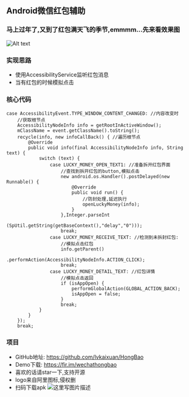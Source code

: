 ## Android微信红包辅助 ##
### 马上过年了,又到了红包满天飞的季节,emmmm...先来看效果图 ###
![Alt text](https://github.com/lvkaixuan/HongBao/blob/master/QQ20180202-163554.gif)
### 实现思路 ###
 - 使用AccessibilityService监听红包消息
 - 当有红包的时候模拟点击
### 核心代码 ###

```
case AccessibilityEvent.TYPE_WINDOW_CONTENT_CHANGED: //内容改变时
    //获取根节点
    AccessibilityNodeInfo info = getRootInActiveWindow();
    mClassName = event.getClassName().toString();
    recycle(info, new infoCallBack() { //遍历根节点
        @Override
        public void info(final AccessibilityNodeInfo info, String text) {
            switch (text) {
                case LUCKY_MONEY_OPEN_TEXT1: //准备拆开红包界面
                    //查找到拆开红包的button,模拟点击
                    new android.os.Handler().postDelayed(new Runnable() {
                        @Override
                        public void run() {
                            //防封处理,延迟执行
                            openLuckyMoney(info);
                        }
                    },Integer.parseInt
                        (SpUtil.getString(getBaseContext(),"delay","0")));
                    break;
                case LUCKY_MONEY_RECEIVE_TEXT: //检测到未拆封红包:
                    //模拟点击红包
                    info.getParent()
                        .performAction(AccessibilityNodeInfo.ACTION_CLICK);
                    break;
                case LUCKY_MONEY_DETAIL_TEXT: //红包详情
                    //模拟点击返回
                    if (isAppOpen) {
                        performGlobalAction(GLOBAL_ACTION_BACK);
                        isAppOpen = false;
                    }
                    break;
            }
        }
    });
    break;
```

### 项目 ###

 - GitHub地址: https://github.com/lvkaixuan/HongBao
 - Demo下载: https://fir.im/wechathongbao
 - 喜欢的话请star一下,支持开源
 - logo来自阿里图标,侵权删
 - 扫码下载apk
 ![这里写图片描述](https://github.com/lvkaixuan/HongBao/blob/master/scan_download.png)
 
